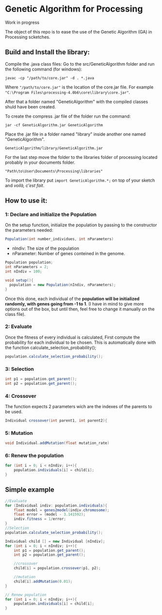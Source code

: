 # Genetic Algorithm for Processing

Work in progress

The object of this repo is to ease the use of the Genetic Algorithm (GA) in Processing scketches.

## Build and Install the library:

Compile the .java class files:
Go to the src/GeneticAlgorithm folder and run the following command (for windows):

    javac -cp "/path/to/core.jar" -d . *.java

Where ```"/path/to/core.jar"``` is the location of the core.jar file. For example ```"C:\Program Files\processing-4.0b6\core\library\core.jar"```.

After that a folder named "GeneticAlgorithm" with the compiled classes shuld have been created.

To create the compress .jar file of the folder run the command:

    jar -cf GeneticAlgorithm.jar GeneticAlgorithm

Place the .jar file in a folder named "library" inside another one named "GeneticAlgorithm".

    GeneticAlgorithm/library/GeneticAlgorithm.jar

For the last step move the folder to the libraries folder of processing located probably in your documents folder.

    "Path\to\User\Documents\Processing\libraries"

To import the library put ```import GeneticAlgorithm.*;``` on top of your sketch and *voilà, c'est fait*.

## How to use it:

### 1: Declare and initialize the Population

On the setup function, initialize the population by passing to the constructor the parameters needed:

```java
Population(int number_individues, int nParameters)
```
- nIndiv: The size of the population
- nParameter: Number of genes conteined in the genome.

```java
Population population;
int nParameters = 2;
int nIndiv = 100;

void setup(){
  population = new Population(nIndiv, nParameters);
}
```

Once this done, each individual of the **population will be initialized randomly, with genes going from -1 to 1**.
(I have in mind to give more options out of the box, but until then, feel free to change it manually on the class file).

### 2: Evaluate

Once the fitness of every individual is calculated, 
First compute the probability for each individual to be chosen.
This is automatically done with the function calculate_selection_probability();

```java
population.calculate_selection_probability();
```

### 3: Selection

```java
int p1 = population.get_parent();
int p2 = population.get_parent();
```

### 4: Crossover
The function expects 2 parameters wich are the indexes of the parents to be used.
```java
Individual crossover(int parent1, int parent2){
```

### 5: Mutation

```java
void Individual.addMutation(float mutation_rate)
```

### 6: Renew the population

```java
for (int i = 0; i < nIndiv; i++){
    population.individuals[i] = child[i];    
}
```

## Simple example
```java
//Evaluate
for (Individual indiv: population.individuals){
    float model = genes2model(indiv.chromosome);
    float error = (model - 3.141592);
    indiv.fitness = 1/error;
}
//Selection
population.calculate_selection_probability();

Individual child [] = new Individual [nIndiv];
for (int i = 0; i < nIndiv; i++){
    int p1 = population.get_parent();
    int p2 = population.get_parent();

    //crossover
    child[i] = population.crossover(p1, p2);

    //mutation
    child[i].addMutation(0.01);
}

// Renew population
for (int i = 0; i < nIndiv; i++){
    population.individuals[i] = child[i];    
}

```